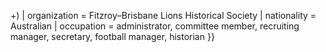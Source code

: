 +) | organization = Fitzroy–Brisbane Lions Historical Society | nationality = Australian | occupation = administrator, committee member, recruiting manager, secretary, football manager, historian }}
